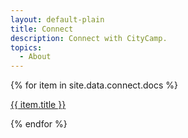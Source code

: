 ```yaml
---
layout: default-plain
title: Connect
description: Connect with CityCamp.
topics:
  - About
---
```


<div class="container post-main">
  <div class="row">
    <div class="card-group">
      {% for item in site.data.connect.docs %}
        <div class="col-12 col-sm-12 col-md-4 col-lg-4 col-xl-4 d-flex align-items-stretch">
          <div class="card text-center pt-4 pb-3 mx-2 mb-3 shadow">
            <div class="card-body">
              <a href="{{ item.url }}" class="stretched-link nav-link">
                <p>
                  <i class="{{ item.icon }} fa-3x text-shadow" aria-label="{{ item.title }}"></i>
                </p>
                <p class="card-title">{{ item.title }}</p>
              </a>
            </div>
          </div>
        </div>
      {% endfor %}
    </div>
  </div>
</div>
